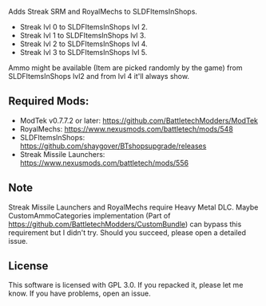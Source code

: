 Adds Streak SRM and RoyalMechs to SLDFItemsInShops. 
- Streak lvl 0 to SLDFItemsInShops lvl 2.
- Streak lvl 1 to SLDFItemsInShops lvl 3.
- Streak lvl 2 to SLDFItemsInShops lvl 4.
- Streak lvl 3 to SLDFItemsInShops lvl 5.

Ammo might be available (Item are picked randomly by the game) from SLDFItemsInShops lvl2 and from lvl 4 it'll always show.

## Required Mods:
- ModTek v0.7.7.2 or later: https://github.com/BattletechModders/ModTek
- RoyalMechs: https://www.nexusmods.com/battletech/mods/548
- SLDFItemsInShops: https://github.com/shaygover/BTshopsupgrade/releases
- Streak Missile Launchers: https://www.nexusmods.com/battletech/mods/556

## Note
Streak Missile Launchers and RoyalMechs require Heavy Metal DLC.
Maybe CustomAmmoCategories implementation (Part of https://github.com/BattletechModders/CustomBundle) can bypass this requirement but I didn't try. Should you succeed, please open a detailed issue. 

## License
This software is licensed with GPL 3.0. If you repacked it, please let me know. If you have problems, open an issue.
